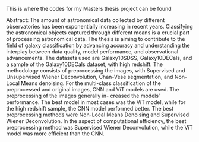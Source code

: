 This is where the codes for my Masters thesis project can be found

Abstract: The amount of astronomical data collected by different observatories 
has been exponentially increasing in recent years. Classifying the astronomical objects 
captured through different means is a crucial part of processing astronomical data. 
The thesis is aiming to contribute to the field of galaxy classification by advancing accuracy 
and understanding the interplay between data quality, model performance, 
and observational advancements. 
The datasets used are Galaxy10SDSS, Galaxy10DECals, and a sample of the Galaxy10DECals dataset, 
with high redshift. The methodology consists of preprocessing the images, 
with Supervised and Unsupervised Wiener Deconvolution, Chan-Vese segmentation, 
and Non-Local Means denoising. For the multi-class classification of the preprocessed 
and original images, CNN and ViT models are used. 
The preprocessing of the images generally in- creased the models’ performance. 
The best model in most cases was the ViT model, while for the high redshift sample, 
the CNN model performed better. The best preprocessing methods were 
Non-Local Means Denoising and Supervised Wiener Deconvolution. 
In the aspect of computational efficiency, 
the best preprocessing method was Supervised Wiener Deconvolution, 
while the ViT model was more efficient than the CNN.

